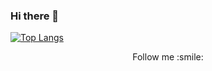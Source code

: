 ### Hi there 👋
[![Top Langs](https://github-readme-stats.vercel.app/api/top-langs/?username=Agustintop&bg_color=000000&text_color=FFFFFF&title_color=159E4A&langs_count=10&card_width=1000&layout=compact)](https://github.com/Agustintop/github-readme-stats)

<p align="center">
  Follow me :smile:
</p>
<p align="center">
  <a href="https://instagram.com/aggustin>
    <img src="./images/instagram.png" width="30px" height="30px">
 </a>
